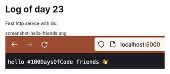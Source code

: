 # Log of day 23

First http servce with Go.

screenshot-hello-friends.png![grafik](./screenshot-hello-friends.png)